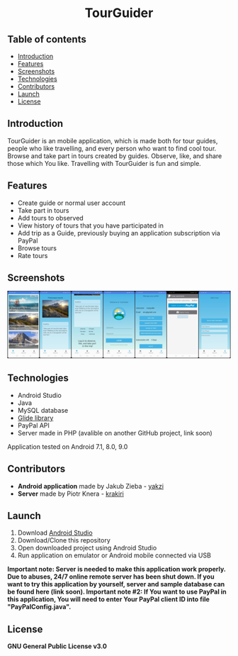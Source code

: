 <h1 align="center">
 <strong>TourGuider</strong>
<br/>
</h1>


## Table of contents
* [Introduction](#introduction)
* [Features](#features)
* [Screenshots](#screenshots)
* [Technologies](#technologies)
* [Contributors](#contributors)
* [Launch](#launch)
* [License](#license)

## Introduction
TourGuider is an mobile application, which is made both for tour guides, people who like travelling, and every person who want to find cool tour.
Browse and take part in tours created by guides. Observe, like, and share those which You like. Travelling with TourGuider is fun and simple. 

## Features
* Create guide or normal user account
* Take part in tours
* Add tours to observed
* View history of tours that you have participated in
* Add trip as a Guide, previously buying an application subscription via PayPal
* Browse tours
* Rate tours

## Screenshots
<p align="center">
 <img src="./Screenshots/tourguider.jpg" alt="Screenshot form TourGuider application"/>
</p>

## Technologies
* Android Studio
* Java 
* MySQL database
* [Glide library](https://github.com/bumptech/glide)
* PayPal API 
* Server made in PHP (avalible on another GitHub project, link soon)

Application tested on Android 7.1, 8.0, 9.0

## Contributors
* **Android application** made by Jakub Zieba - [yakzi](https://github.com/yakzi)
* **Server** made by Piotr Knera - [krakiri](https://github.com/krakiri)

## Launch
1. Download [Android Studio](https://developer.android.com/studio)
2. Download/Clone this repository 
3. Open downloaded project using Android Studio
4. Run application on emulator or Android mobile connected via USB

<strong>Important note:<strong> Server is needed to make this application work properly. Due to abuses, 24/7 online remote server has been shut down. 
If you want to try this application by yourself, server and sample database can be found here (link soon).
<strong>Important note #2:<strong> If You want to use PayPal in this application, You will need to enter Your PayPal client ID into file "PayPalConfig.java". 

## License
GNU General Public License v3.0
